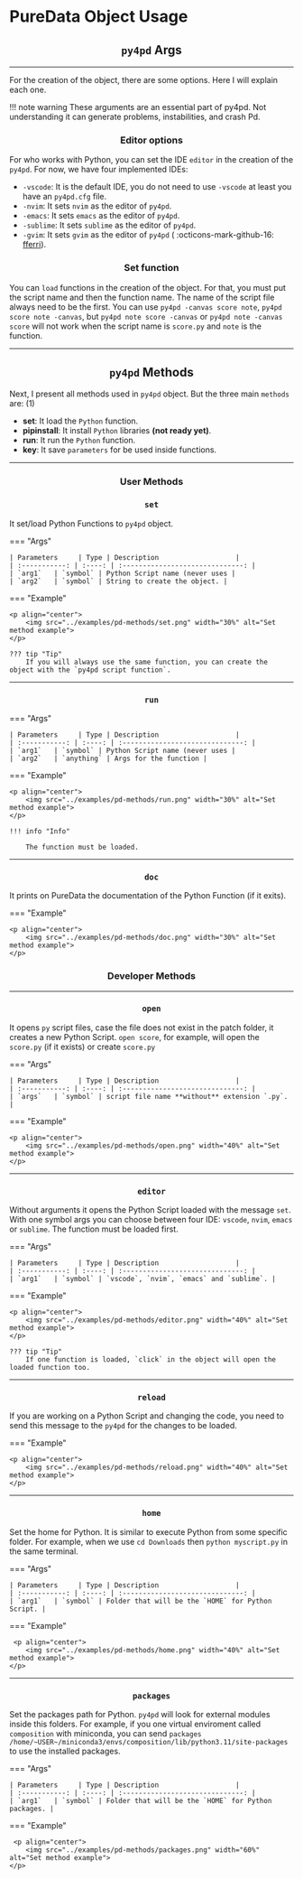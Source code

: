 # PureData Object Usage

## <h2 align="center"> **`py4pd` Args** </h2>
-------------------------------------- 

For the creation of the object, there are some options. Here I will explain each one.

!!! note warning
	These arguments are an essential part of py4pd. Not understanding it can generate problems, instabilities, and crash Pd. 

### <h3 align="center"> **Editor options** </h3>

For who works with Python, you can set the IDE `editor` in the creation of the `py4pd`. For now, we have four implemented IDEs:

* `-vscode`: It is the default IDE, you do not need to use `-vscode` at least you have an `py4pd.cfg` file.
* `-nvim`: It sets `nvim` as the editor of `py4pd`.
* `-emacs`: It sets `emacs` as the editor of `py4pd`.
* `-sublime`: It sets `sublime` as the editor of `py4pd`.
* `-gvim`: It sets `gvim` as the editor of `py4pd` ( :octicons-mark-github-16: [fferri](https://github.com/fferri)).

### <h3 align="center"> **Set function** </h3>

You can `load` functions in the creation of the object. For that, you must put the script name and then the function name. The name of the script file always need to be the first. You can use `py4pd -canvas score note`, `py4pd score note -canvas`, but `py4pd note score -canvas` or `py4pd note -canvas score` will not work when the script name is `score.py` and `note` is the function.

-------------------------------------- 
## <h2 align="center"> **`py4pd` Methods** </h2>

Next, I present all methods used in `py4pd` object. But the three main `methods` are: (1)

* **set**: It load the `Python` function.
* **pipinstall**: It install `Python` libraries **(not ready yet)**.
* **run**: It run the `Python` function.
* **key**: It save `parameters` for be used inside functions.

-------------------------------------- 

### <h3 align="center"> **User Methods** </h3>


#### <h3 align="center"><code>set</code></h3> 

It set/load Python Functions to `py4pd` object.

=== "Args"

    | Parameters     | Type | Description                   | 
    | :-----------: | :----: | :------------------------------: |
    | `arg1`   | `symbol` | Python Script name (never uses |
    | `arg2`   | `symbol` | String to create the object. |
    
=== "Example"
    
    <p align="center">
        <img src="../examples/pd-methods/set.png" width="30%" alt="Set method example">
    </p>

    ??? tip "Tip"
	    If you will always use the same function, you can create the object with the `py4pd script function`. 
	    
-------------------------------------- 
#### <h3 align="center"> <code>run</code> </h3> 


=== "Args"

    | Parameters     | Type | Description                   | 
    | :-----------: | :----: | :------------------------------: |
    | `arg1`   | `symbol` | Python Script name (never uses |
    | `arg2`   | `anything` | Args for the function |
    
=== "Example"
    
    <p align="center">
        <img src="../examples/pd-methods/run.png" width="30%" alt="Set method example">
    </p>

    !!! info "Info"

	    The function must be loaded. 

----------------------------- 
#### <h3 align="center"> <code>doc</code> </h3> 

It prints on PureData the documentation of the Python Function (if it exits).
    
=== "Example"
    
    <p align="center">
        <img src="../examples/pd-methods/doc.png" width="30%" alt="Set method example">
    </p>
    

### <h3 align="center"> **Developer Methods** </h3>

-------------------------------------- 

#### <h3 align="center"> <code>open</code> </h3> 

It opens `py` script files, case the file does not exist in the patch folder, it creates a new Python Script. `open score`, for example, will open the `score.py` (if it exists) or create `score.py`

=== "Args"

    | Parameters     | Type | Description                   | 
    | :-----------: | :----: | :------------------------------: |
    | `args`   | `symbol` | script file name **without** extension `.py`. |
    
=== "Example"
    
    <p align="center">
        <img src="../examples/pd-methods/open.png" width="40%" alt="Set method example">
    </p>

-------------------------------------- 
#### <h3 align="center"> <code>editor</code> </h3> 

Without arguments it opens the Python Script loaded with the message `set`. With one symbol args you can choose between four IDE: `vscode`, `nvim`, `emacs` or `sublime`. The function must be loaded first.

=== "Args"

    | Parameters     | Type | Description                   | 
    | :-----------: | :----: | :------------------------------: |
    | `arg1`   | `symbol` | `vscode`, `nvim`, `emacs` and `sublime`. |
    
=== "Example"
    
    <p align="center">
        <img src="../examples/pd-methods/editor.png" width="40%" alt="Set method example">
    </p>

    ??? tip "Tip"
	    If one function is loaded, `click` in the object will open the loaded function too.

-------------------------------------- 
#### <h3 align="center"> <code>reload</code> </h3> 

If you are working on a Python Script and changing the code, you need to send this message to the `py4pd` for the changes to be loaded. 
    
=== "Example"
    
    <p align="center">
        <img src="../examples/pd-methods/reload.png" width="40%" alt="Set method example">
    </p>

-------------------------------------- 
#### <h3 align="center"> <code>home</code> </h3> 

Set the home for Python. It is similar to execute Python from some specific folder. For example, when we use `cd Downloads` then `python myscript.py` in the same terminal.

=== "Args"

    | Parameters     | Type | Description                   | 
    | :-----------: | :----: | :------------------------------: |
    | `arg1`   | `symbol` | Folder that will be the `HOME` for Python Script. |
    
=== "Example"

     <p align="center">
        <img src="../examples/pd-methods/home.png" width="40%" alt="Set method example">
    </p>
    
-------------------------------------- 
#### <h3 align="center"> <code>packages</code> </h3> 

Set the packages path for Python. `py4pd` will look for external modules inside this folders. For example, if you one virtual enviroment called `composition` with miniconda, you can send `packages /home/~USER~/miniconda3/envs/composition/lib/python3.11/site-packages` to use the installed packages.

=== "Args"

    | Parameters     | Type | Description                   | 
    | :-----------: | :----: | :------------------------------: |
    | `arg1`   | `symbol` | Folder that will be the `HOME` for Python packages. |
    
=== "Example"

     <p align="center">
        <img src="../examples/pd-methods/packages.png" width="60%" alt="Set method example">
    </p>

